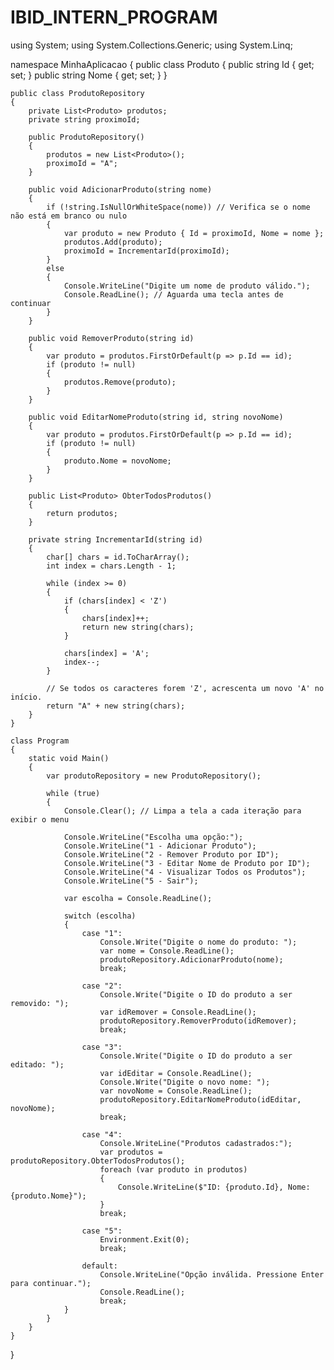 # IBID_INTERN_PROGRAM
using System;
using System.Collections.Generic;
using System.Linq;

namespace MinhaAplicacao
{
    public class Produto
    {
        public string Id { get; set; }
        public string Nome { get; set; }
    }

    public class ProdutoRepository
    {
        private List<Produto> produtos;
        private string proximoId;

        public ProdutoRepository()
        {
            produtos = new List<Produto>();
            proximoId = "A";
        }

        public void AdicionarProduto(string nome)
        {
            if (!string.IsNullOrWhiteSpace(nome)) // Verifica se o nome não está em branco ou nulo
            {
                var produto = new Produto { Id = proximoId, Nome = nome };
                produtos.Add(produto);
                proximoId = IncrementarId(proximoId);
            }
            else
            {
                Console.WriteLine("Digite um nome de produto válido.");
                Console.ReadLine(); // Aguarda uma tecla antes de continuar
            }
        }

        public void RemoverProduto(string id)
        {
            var produto = produtos.FirstOrDefault(p => p.Id == id);
            if (produto != null)
            {
                produtos.Remove(produto);
            }
        }

        public void EditarNomeProduto(string id, string novoNome)
        {
            var produto = produtos.FirstOrDefault(p => p.Id == id);
            if (produto != null)
            {
                produto.Nome = novoNome;
            }
        }

        public List<Produto> ObterTodosProdutos()
        {
            return produtos;
        }

        private string IncrementarId(string id)
        {
            char[] chars = id.ToCharArray();
            int index = chars.Length - 1;

            while (index >= 0)
            {
                if (chars[index] < 'Z')
                {
                    chars[index]++;
                    return new string(chars);
                }

                chars[index] = 'A';
                index--;
            }

            // Se todos os caracteres forem 'Z', acrescenta um novo 'A' no início.
            return "A" + new string(chars);
        }
    }

    class Program
    {
        static void Main()
        {
            var produtoRepository = new ProdutoRepository();

            while (true)
            {
                Console.Clear(); // Limpa a tela a cada iteração para exibir o menu

                Console.WriteLine("Escolha uma opção:");
                Console.WriteLine("1 - Adicionar Produto");
                Console.WriteLine("2 - Remover Produto por ID");
                Console.WriteLine("3 - Editar Nome de Produto por ID");
                Console.WriteLine("4 - Visualizar Todos os Produtos");
                Console.WriteLine("5 - Sair");

                var escolha = Console.ReadLine();

                switch (escolha)
                {
                    case "1":
                        Console.Write("Digite o nome do produto: ");
                        var nome = Console.ReadLine();
                        produtoRepository.AdicionarProduto(nome);
                        break;

                    case "2":
                        Console.Write("Digite o ID do produto a ser removido: ");
                        var idRemover = Console.ReadLine();
                        produtoRepository.RemoverProduto(idRemover);
                        break;

                    case "3":
                        Console.Write("Digite o ID do produto a ser editado: ");
                        var idEditar = Console.ReadLine();
                        Console.Write("Digite o novo nome: ");
                        var novoNome = Console.ReadLine();
                        produtoRepository.EditarNomeProduto(idEditar, novoNome);
                        break;

                    case "4":
                        Console.WriteLine("Produtos cadastrados:");
                        var produtos = produtoRepository.ObterTodosProdutos();
                        foreach (var produto in produtos)
                        {
                            Console.WriteLine($"ID: {produto.Id}, Nome: {produto.Nome}");
                        }
                        break;

                    case "5":
                        Environment.Exit(0);
                        break;

                    default:
                        Console.WriteLine("Opção inválida. Pressione Enter para continuar.");
                        Console.ReadLine();
                        break;
                }
            }
        }
    }
}


